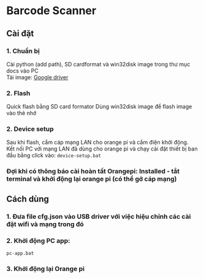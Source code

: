 # Barcode Scanner

## Cài đặt

### 1. Chuẩn bị
Cài python (add path), SD cardformat và win32disk image trong thư mục docs vào PC  
Tải image: [Google driver](https://drive.google.com/file/d/1FFTjlQ0FPzoflaPIuj35g858ELzJvnx_/view?usp=sharing)

### 2. Flash
Quick flash bằng SD card formator
Dùng win32disk image để flash image vào thẻ nhớ

### 2. Device setup
Sau khi flash, cắm cáp mạng LAN cho orange pi và cắm điện khởi động.  
Kết nối PC với mạng LAN đã dùng cho orange pi và chạy cài đặt thiết bị ban đầu bằng click vào: ```device-setup.bat```

### Đợi khi có thông báo cài hoàn tất Orangepi: Installed - tắt terminal và khởi động lại orange pi (có thể gỡ cáp mạng)

## Cách dùng
### 1. Đưa file cfg.json vào USB driver với việc hiệu chỉnh các cài đặt wifi và mạng trong đó
### 2. Khởi động PC app:
```pc-app.bat```
### 3. Khởi động lại Orange pi